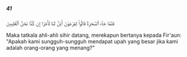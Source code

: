 ##### 41

<span class="ayah">فَلَمَّا جَآءَ ٱلسَّحَرَةُ قَالُوا۟ لِفِرْعَوْنَ أَئِنَّ لَنَا لَأَجْرًا إِن كُنَّا نَحْنُ ٱلْغَٰلِبِينَ</span>

<span class="ayah_translation">Maka tatkala ahli-ahli sihir datang, merekapun bertanya kepada Fir'aun: "Apakah kami sungguh-sungguh mendapat upah yang besar jika kami adalah orang-orang yang menang?"</span>
